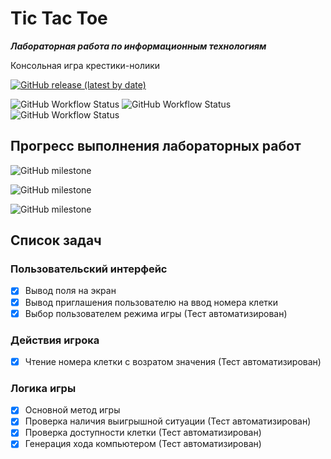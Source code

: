 # Tic Tac Toe

***Лабораторная работа по информационным технологиям***

Консольная игра крестики-нолики

[![GitHub release (latest by date)](https://img.shields.io/github/v/release/gh0st17/tic-tac-toe)](https://github.com/gh0st17/tic-tac-toe/releases/latest)

![GitHub Workflow Status](https://img.shields.io/github/actions/workflow/status/gh0st17/tic-tac-toe/.github/workflows/build.yml)
![GitHub Workflow Status](https://img.shields.io/github/actions/workflow/status/gh0st17/tic-tac-toe/.github/workflows/tests.yml?label=tests)
![GitHub Workflow Status](https://img.shields.io/github/actions/workflow/status/gh0st17/tic-tac-toe/.github/workflows/makefile.yml?label=makefile)

## Прогресс выполнения лабораторных работ

![GitHub milestone](https://img.shields.io/github/milestones/progress/gh0st17/tic-tac-toe/1)

![GitHub milestone](https://img.shields.io/github/milestones/progress/gh0st17/tic-tac-toe/2)

![GitHub milestone](https://img.shields.io/github/milestones/progress/gh0st17/tic-tac-toe/3)

## Список задач

### Пользовательский интерфейс

- [x] Вывод поля на экран
- [x] Вывод приглашения пользователю на ввод номера клетки
- [x] Выбор пользователем режима игры (Тест автоматизирован)

### Действия игрока

- [x] Чтение номера клетки с возратом значения (Тест автоматизирован)

### Логика игры

- [x] Основной метод игры
- [x] Проверка наличия выигрышной ситуации (Тест автоматизирован)
- [x] Проверка доступности клетки (Тест автоматизирован)
- [x] Генерация хода компьютером (Тест автоматизирован)
